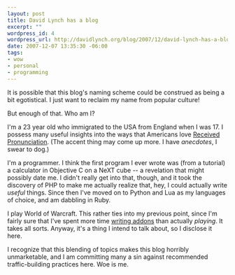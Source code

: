 ```yaml
--- 
layout: post
title: David Lynch has a blog
excerpt: ""
wordpress_id: 4
wordpress_url: http://davidlynch.org/blog/2007/12/david-lynch-has-a-blog/
date: 2007-12-07 13:35:30 -06:00
tags: 
- wow
- personal
- programming
---
```

It is possible that this blog's naming scheme could be construed as being a bit egotistical. I just want to reclaim my name from popular culture!

But enough of that. Who am I?

I'm a 23 year old who immigrated to the USA from England when I was 17. I possess many useful insights into the ways that Americans love [Received Pronunciation](http://en.wikipedia.org/wiki/Received_Pronunciation). (The accent thing may come up more. I have *anecdotes*, I swear to dog.)

I'm a programmer. I think the first program I ever wrote was (from a tutorial) a calculator in Objective C on a NeXT cube -- a revelation that might possibly date me. I didn't really get into that, though, and it took the discovery of PHP to make me actually realize that, hey, I could actually write *useful* things. Since then I've moved on to Python and Lua as my languages of choice, and am dabbling in Ruby.

I play World of Warcraft. This rather ties into my previous point, since I'm fairly sure that I've spent more time [writing addons](/projects/wow/) than actually *playing*. It takes all sorts. Anyway, it's a thing I intend to talk about, so I disclose it here.

I recognize that this blending of topics makes this blog horribly unmarketable, and I am committing many a sin against recommended traffic-building practices here. Woe is me.

